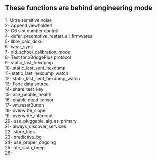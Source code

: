## These functions are behind engineering mode  
  
1- Ultra sensitive noise  
2- Append viewholder!  
3- G6 slot number control  
4- defer_preemptive_restart_all_firmwares  
5- libre_calc_doku  
6- wear_sync  
7- old_school_calibration_mode  
8- Test for xBridgePlus protocol  
9- static_last_hexdump  
10- static_last_sent_hexdump  
11- static_last_hexdump_watch  
12- static_last_sent_hexdump_watch  
13- Fade data source  
14- share_test_key  
15- use_pebble_health  
16- enable dead sensor  
17- vm.resetButton  
18- overwrite_slope  
19- overwrite_intercept  
20- use_pluggable_alg_as_primary  
21- always_discover_services  
22- store_logs  
23- predictive_bg  
24- use_proper_ongoing  
25- nfc_scan_beep  
26- 

